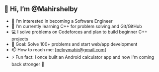 ## 👋 Hi, I’m @Mahirshelby

- 👀 I’m interested in becoming a Software Engineer
- 🌱 I’m currently learning C++ for problem solving and Git/GitHub
- 💻 I solve problems on Codeforces and plan to build beginner C++ projects
- 🎯 Goal: Solve 100+ problems and start web/app development
- 📫 How to reach me: [neloymahir@gmail.com]
- ⚡ Fun fact: I once built an Android calculator app and now I'm coming back stronger 💪


<!---
Mahirshelby/Mahirshelby is a ✨ special ✨ repository because its `README.md` (this file) appears on your GitHub profile.
You can click the Preview link to take a look at your changes.
--->
